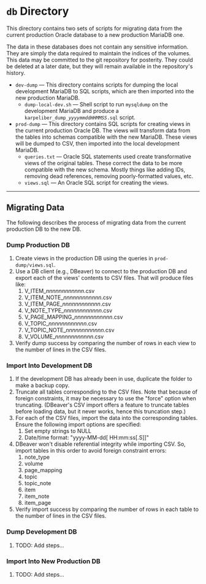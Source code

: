 # `db` Directory

This directory contains two sets of scripts for migrating data from the current production Oracle database to a new production MariaDB one.

The data in these databases does not contain any sensitive information.  They are simply the data required to maintain the indices of the volumes.  This data may be committed to the git repository for posterity.  They could be deleted at a later date, but they will remain available in the repository's history.

* `dev-dump` — This directory contains scripts for dumping the local development MariaDB to SQL scripts, which are then imported into the new production MariaDB.
  * `dump-local-dev.sh` — Shell script to run `mysqldump` on the development MariaDB and produce a `karpeliber_dump_`*`yyyymmddHHMMSS`*`.sql` script.
* `prod-dump` — This directory contains SQL scripts for creating views in the current production Oracle DB.  The views will transform data from the tables into schemas compatible with the new MariaDB.  These views will be dumped to CSV, then imported into the local development MariaDB.
  * `queries.txt` — Oracle SQL statements used create transformative views of the original tables.  These correct the data to be more compatible with the new schema.  Mostly things like adding IDs, removing dead references, removing poorly-formatted values, etc.
  * `views.sql` — An Oracle SQL script for creating the views.



---

## Migrating Data

The following describes the process of migrating data from the current production DB to the new DB.

### Dump Production DB

1. Create views in the production DB using the queries in `prod-dump/views.sql`.
2. Use a DB client (e.g., DBeaver) to connect to the production DB and export each of the views' contents to CSV files.  That will produce files like:
   1. V_ITEM_*nnnnnnnnnnnn*.csv
   2. V_ITEM_NOTE_*nnnnnnnnnnnn*.csv
   3. V_ITEM_PAGE_*nnnnnnnnnnnn*.csv
   4. V_NOTE_TYPE_*nnnnnnnnnnnn*.csv
   5. V_PAGE_MAPPING_*nnnnnnnnnnnn*.csv
   6. V_TOPIC_*nnnnnnnnnnnn*.csv
   7. V_TOPIC_NOTE_*nnnnnnnnnnnn*.csv
   8. V_VOLUME_*nnnnnnnnnnnn*.csv
3. Verify dump success by comparing the number of rows in each view to the number of lines in the CSV files.

### Import Into Development DB

1. If the development DB has already been in use, duplicate the folder to make a backup copy.
2. Truncate all tables corresponding to the CSV files.  Note that because of foreign constraints, it may be necessary to use the "force" option when truncating.  (DBeaver's CSV import offers a feature to truncate tables before loading data, but it never works, hence this truncation step.)
3. For each of the CSV files, import the data into the corresponding tables.  Ensure the following import options are specified:
   1. Set empty strings to NULL
   2. Date/time format: "yyyy-MM-dd[ HH:mm:ss[.S]]"
4. DBeaver won't disable referential integrity while importing CSV.  So, import tables in this order to avoid foreign constraint errors:
   1. note_type
   2. volume
   3. page_mapping
   4. topic
   5. topic_note
   6. item
   7. item_note
   8. item_page
5. Verify import success by comparing the number of rows in each table to the number of lines in the CSV files.

### Dump Development DB

1. TODO: Add steps…

### Import Into New Production DB

1. TODO: Add steps…

